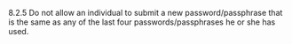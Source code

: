 8.2.5 Do not allow an individual to 
submit a new password/passphrase 
that is the same as any of the last four 
passwords/passphrases he or she has 
used. 


